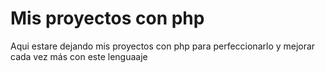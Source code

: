 <h1>Mis proyectos con php</h1>
<p>Aqui estare dejando mis proyectos con php para perfeccionarlo y mejorar cada vez más con este lenguaaje</p>
